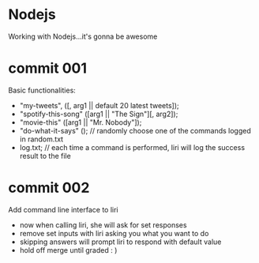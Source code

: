# Nodejs
Working with Nodejs...it's gonna be awesome

# commit 001
Basic functionalities: 

- "my-tweets", ([, arg1 || default 20 latest tweets]);
- "spotify-this-song" ([arg1 || "The Sign"][, arg2]);
- "movie-this" ([arg1 || "Mr. Nobody"]);
- "do-what-it-says" (); // randomly choose one of the commands logged in random.txt
- log.txt; // each time a command is performed, liri will log the success result to the file

# commit 002
Add command line interface to liri

- now when calling liri, she will ask for set responses
- remove set inputs with liri asking you what you want to do
- skipping answers will prompt liri to respond with default value
- hold off merge until graded : )